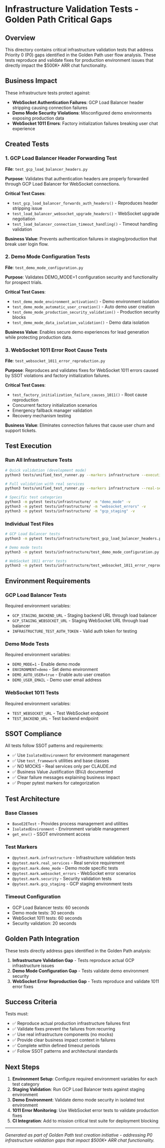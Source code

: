 # Infrastructure Validation Tests - Golden Path Critical Gaps

## Overview

This directory contains critical infrastructure validation tests that address Priority 0 (P0) gaps identified in the Golden Path user flow analysis. These tests reproduce and validate fixes for production environment issues that directly impact the $500K+ ARR chat functionality.

## Business Impact

These infrastructure tests protect against:
- **WebSocket Authentication Failures**: GCP Load Balancer header stripping causing connection failures
- **Demo Mode Security Violations**: Misconfigured demo environments exposing production data  
- **WebSocket 1011 Errors**: Factory initialization failures breaking user chat experience

## Created Tests

### 1. GCP Load Balancer Header Forwarding Test
**File**: `test_gcp_load_balancer_headers.py`

**Purpose**: Validates that authentication headers are properly forwarded through GCP Load Balancer for WebSocket connections.

**Critical Test Cases**:
- `test_gcp_load_balancer_forwards_auth_headers()` - Reproduces header stripping issue
- `test_load_balancer_websocket_upgrade_headers()` - WebSocket upgrade negotiation
- `test_load_balancer_connection_timeout_handling()` - Timeout handling validation

**Business Value**: Prevents authentication failures in staging/production that break user login flow.

### 2. Demo Mode Configuration Tests  
**File**: `test_demo_mode_configuration.py`

**Purpose**: Validates DEMO_MODE=1 configuration security and functionality for prospect trials.

**Critical Test Cases**:
- `test_demo_mode_environment_activation()` - Demo environment isolation
- `test_demo_mode_automatic_user_creation()` - Auto demo user creation
- `test_demo_mode_production_security_validation()` - Production security blocks
- `test_demo_mode_data_isolation_validation()` - Demo data isolation

**Business Value**: Enables secure demo experiences for lead generation while protecting production data.

### 3. WebSocket 1011 Error Root Cause Tests
**File**: `test_websocket_1011_error_reproduction.py`

**Purpose**: Reproduces and validates fixes for WebSocket 1011 errors caused by SSOT violations and factory initialization failures.

**Critical Test Cases**:
- `test_factory_initialization_failure_causes_1011()` - Root cause reproduction
- Concurrent factory initialization scenarios
- Emergency fallback manager validation  
- Recovery mechanism testing

**Business Value**: Eliminates connection failures that cause user churn and support tickets.

## Test Execution

### Run All Infrastructure Tests
```bash
# Quick validation (development mode)
python3 tests/unified_test_runner.py --markers infrastructure --execution-mode development

# Full validation with real services  
python3 tests/unified_test_runner.py --markers infrastructure --real-services --execution-mode nightly

# Specific test categories
python3 -m pytest tests/infrastructure/ -m "demo_mode" -v
python3 -m pytest tests/infrastructure/ -m "websocket_errors" -v  
python3 -m pytest tests/infrastructure/ -m "gcp_staging" -v
```

### Individual Test Files
```bash
# GCP Load Balancer tests
python3 -m pytest tests/infrastructure/test_gcp_load_balancer_headers.py -v

# Demo mode tests
python3 -m pytest tests/infrastructure/test_demo_mode_configuration.py -v

# WebSocket 1011 error tests  
python3 -m pytest tests/infrastructure/test_websocket_1011_error_reproduction.py -v
```

## Environment Requirements

### GCP Load Balancer Tests
Required environment variables:
- `GCP_STAGING_BACKEND_URL` - Staging backend URL through load balancer
- `GCP_STAGING_WEBSOCKET_URL` - Staging WebSocket URL through load balancer  
- `INFRASTRUCTURE_TEST_AUTH_TOKEN` - Valid auth token for testing

### Demo Mode Tests
Required environment variables:
- `DEMO_MODE=1` - Enable demo mode
- `ENVIRONMENT=demo` - Set demo environment
- `DEMO_AUTO_USER=true` - Enable auto user creation
- `DEMO_USER_EMAIL` - Demo user email address

### WebSocket 1011 Tests
Required environment variables:
- `TEST_WEBSOCKET_URL` - Test WebSocket endpoint
- `TEST_BACKEND_URL` - Test backend endpoint

## SSOT Compliance

All tests follow SSOT patterns and requirements:
- ✅ Use `IsolatedEnvironment` for environment management
- ✅ Use `test_framework` utilities and base classes  
- ✅ NO MOCKS - Real services only per CLAUDE.md
- ✅ Business Value Justification (BVJ) documented
- ✅ Clear failure messages explaining business impact
- ✅ Proper pytest markers for categorization

## Test Architecture

### Base Classes
- `BaseE2ETest` - Provides process management and utilities
- `IsolatedEnvironment` - Environment variable management
- `get_env()` - SSOT environment access

### Test Markers  
- `@pytest.mark.infrastructure` - Infrastructure validation tests
- `@pytest.mark.real_services` - Real service requirement  
- `@pytest.mark.demo_mode` - Demo mode specific tests
- `@pytest.mark.websocket_errors` - WebSocket error scenarios
- `@pytest.mark.security` - Security validation tests
- `@pytest.mark.gcp_staging` - GCP staging environment tests

### Timeout Configuration
- GCP Load Balancer tests: 60 seconds
- Demo mode tests: 30 seconds
- WebSocket 1011 tests: 60 seconds
- Security validation: 20 seconds

## Golden Path Integration

These tests directly address gaps identified in the Golden Path analysis:

1. **Infrastructure Validation Gap** - Tests reproduce actual GCP infrastructure issues
2. **Demo Mode Configuration Gap** - Tests validate demo environment security  
3. **WebSocket Error Reproduction Gap** - Tests reproduce and validate 1011 error fixes

## Success Criteria

Tests must:
- ✅ Reproduce actual production infrastructure failures first
- ✅ Validate fixes prevent the failures from recurring
- ✅ Use real infrastructure components (no mocks)
- ✅ Provide clear business impact context in failures
- ✅ Complete within defined timeout periods
- ✅ Follow SSOT patterns and architectural standards

## Next Steps

1. **Environment Setup**: Configure required environment variables for each test category
2. **Staging Validation**: Run GCP Load Balancer tests against staging environment
3. **Demo Environment**: Validate demo mode security in isolated test environment
4. **1011 Error Monitoring**: Use WebSocket error tests to validate production fixes
5. **CI Integration**: Add to mission critical test suite for deployment blocking

---

*Generated as part of Golden Path test creation initiative - addressing P0 infrastructure validation gaps that impact $500K+ ARR chat functionality.*